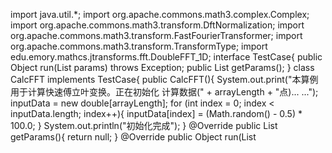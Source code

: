 import java.util.*;
import org.apache.commons.math3.complex.Complex;
import org.apache.commons.math3.transform.DftNormalization;
import org.apache.commons.math3.transform.FastFourierTransformer;
import org.apache.commons.math3.transform.TransformType;
import edu.emory.mathcs.jtransforms.fft.DoubleFFT_1D;
interface TestCase{
   public Object run(List<Object> params) throws Exception;
   public List<Object> getParams();
}
class CalcFFT implements TestCase{
	public CalcFFT(){
      System.out.print("本算例用于计算快速傅立叶变换。正在初始化 计算数据(" + arrayLength + "点)... ...");
      inputData = new double[arrayLength];
      for (int index = 0; index < inputData.length; index++){
         inputData[index] = (Math.random() - 0.5) * 100.0;
      }
      System.out.println("初始化完成");
   }
   @Override
   public List<Object> getParams(){
      return null;
   }
   @Override
   public Object run(List<Object> params) throws Exception{
      FastFourierTransformer fft = new FastFourierTransformer(DftNormalization.STANDARD);
      Complex[] result = fft.transform(inputData, TransformType.FORWARD);
      return result;
   }
   private double[] inputData = null;
   private final int arrayLength = 1024;
}

public class TimeCostCalculator{
   public TimeCostCalculator()
   {
   }
   /**

    * 计算指定对象的运行时间开销。

    * 

    * @param testCase 指定被测对象。

    * @return 返回sub.run的时间开销，单位为s。

    * @throws Exception

    */

   public double calcTimeCost(TestCase testCase) throws Exception{
      List<Object> params = testCase.getParams();
      long startTime = System.nanoTime();
      testCase.run(params);
      long stopTime = System.nanoTime();
      System.out.println("start: " + startTime + " / stop: " + stopTime);
      double timeCost = (stopTime - startTime) * 1.0e-9;
      //      double timeCost = BigDecimal.valueOf(stopTime - startTime, 9).doubleValue();

      return timeCost;
   }
   public static double[] data_processing(double[] input){
		int data_len = input.length;
		int seg_len = data_len/3;
		double[] res = new double[data_len/4];
		FastFourierTransformer fft = new FastFourierTransformer(DftNormalization.STANDARD);
		for(int i=0;i<data_len;i++){
			System.out.println(input[i]);
		}
		int index=0;
		for(int i=0;i<3;i++){
			double[] temp =new double[data_len/6];
			System.out.println(' ');
			for(int j=0;j<temp.length;j++){
				temp[j] = input[i*seg_len+2*j];
				System.out.println(temp[j]);
			}
			System.out.println(' ');
			Complex[] result = fft.transform(temp, TransformType.FORWARD);
			for(int j=0;j<result.length/2;j++){
				res[index++]=result[j].abs();
			}
			
		}
		
		//Complex[] result = fft.transform(inputData, TransformType.FORWARD);
	   return res;
	   
   }
   public static void main(String[] args) throws Exception{
	   double[] input =new double[160];
	   for(int i=0;i<input.length;i++){
		   input[i]=i;
	   }
	   double[] res = data_processing(input);
	   for(int i=0;i<res.length;i++){
		   double it =res[i];
		   System.out.println(it);
	   }
      // TimeCostCalculator tcc = new TimeCostCalculator();
      // double timeCost;
      // System.out.println("--------------------------------------------------------------------------");
      // timeCost = tcc.calcTimeCost(new CalcFFT());
      // System.out.println("time cost is: " + timeCost + "s");
      // System.out.println("--------------------------------------------------------------------------");
   }
   
}
